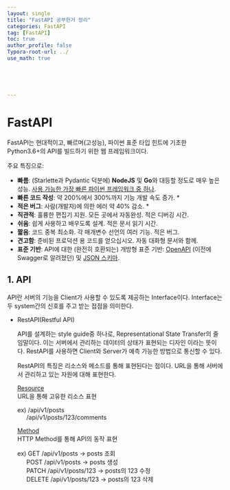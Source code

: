 ```yaml
---
layout: single
title: "FastAPI 공부한거 정리"
categories: FastAPI
tag: [FastAPI]
toc: true
author_profile: false
Typora-root-url: ../
use_math: true





---
```


# FastAPI

FastAPI는 현대적이고, 빠르며(고성능), 파이썬 표준 타입 힌트에 기초한 Python3.6+의 API를 빌드하기 위한 웹 프레임워크이다.

주요 특징으로:

- **빠름**: (Starlette과 Pydantic 덕분에) **NodeJS** 및 **Go**와 대등할 정도로 매우 높은 성능. [사용 가능한 가장 빠른 파이썬 프레임워크 중 하나](https://fastapi.tiangolo.com/ko/#performance).
- **빠른 코드 작성**: 약 200%에서 300%까지 기능 개발 속도 증가. *
- **적은 버그**: 사람(개발자)에 의한 에러 약 40% 감소. *
- **직관적**: 훌륭한 편집기 지원. 모든 곳에서 자동완성. 적은 디버깅 시간.
- **쉬움**: 쉽게 사용하고 배우도록 설계. 적은 문서 읽기 시간.
- **짧음**: 코드 중복 최소화. 각 매개변수 선언의 여러 기능. 적은 버그.
- **견고함**: 준비된 프로덕션 용 코드를 얻으십시오. 자동 대화형 문서와 함께.
- **표준 기반**: API에 대한 (완전히 호환되는) 개방형 표준 기반: [OpenAPI](https://github.com/OAI/OpenAPI-Specification) (이전에 Swagger로 알려졌던) 및 [JSON 스키마](http://json-schema.org/).

## 1. API

API란 서버의 기능을 Client가 사용할 수 있도록 제공하는 Interface이다. Interface는 두 system간의 신호를 주고 받는 접점을 의미한다.

- RestAPI(Restful API)

  API를 설계하는 style guide중 하나로, Representational State Transfer의 줄임말이다. 이는 서버에서 관리하는 데이터의 상태가 표현되는 디자인 이라는 뜻이다. RestAPI를 사용하면 Client와 Server가 예측 가능한 방법으로 통신할 수 있다. 

  RestAPI의 특징은 리소스와 메소드를 통해 표현된다는 점이다. URL을 통해 서버에서 관리하고 있는 자원에 대해 표현한다. 

  <u>Resource</u><br/>URL을 통해 고유한 리소스 표현

  ex) /api/v1/posts<br/>&ensp;&emsp;/api/v1/posts/123/comments

  <u>Method</u><br/>HTTP Method를 통해 API의 동작 표현

  ex) GET /api/v1/posts -> posts 조회<br/>&ensp;&emsp;POST /api/v1/posts -> posts 생성<br/>&ensp;&emsp;PATCH /api/v1/posts/123 -> posts의 123 수정<br/>&ensp;&emsp;DELETE /api/v1/posts/123 -> posts의 123 삭제

